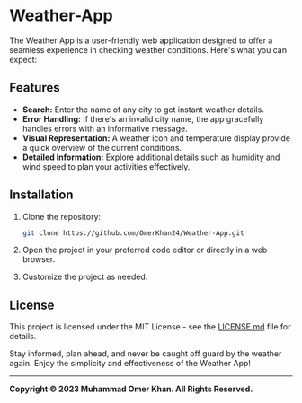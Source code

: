 # Weather-App

The Weather App is a user-friendly web application designed to offer a seamless experience in checking weather conditions. Here's what you can expect:

## Features
- **Search:** Enter the name of any city to get instant weather details. <br>
- **Error Handling:** If there's an invalid city name, the app gracefully handles errors with an informative message. <br>
- **Visual Representation:** A weather icon and temperature display provide a quick overview of the current conditions. <br>
- **Detailed Information:** Explore additional details such as humidity and wind speed to plan your activities effectively. <br>

## Installation

1. Clone the repository:

   ```bash
   git clone https://github.com/OmerKhan24/Weather-App.git
2. Open the project in your preferred code editor or directly in a web browser.

3. Customize the project as needed.
   
## License
This project is licensed under the MIT License - see the [LICENSE.md](https://github.com/OmerKhan24/Weather-App/blob/main/LICENSE.md) file for details.

Stay informed, plan ahead, and never be caught off guard by the weather again. Enjoy the simplicity and effectiveness of the Weather App!

---

**Copyright © 2023 Muhammad Omer Khan. All Rights Reserved.**


